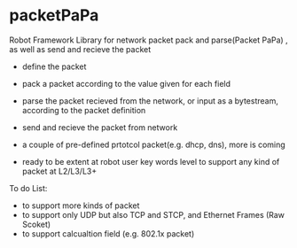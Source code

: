 packetPaPa
==========

Robot Framework Library for network packet pack and parse(Packet PaPa) , as well as send and recieve the packet

- define the packet
- pack a packet according to the value given for each field 
- parse the packet recieved from the network, or input as a bytestream, according to the packet definition
- send and recieve the packet from network
 
- a couple of pre-defined prtotcol packet(e.g. dhcp, dns), more is coming
- ready to be extent at robot user key words level to support any kind of packet at L2/L3/L3+
 
 

To do List:
- to support more kinds of packet 
- to support only UDP but also TCP and STCP, and Ethernet Frames (Raw Scoket)
- to support calcualtion field (e.g. 802.1x packet)
